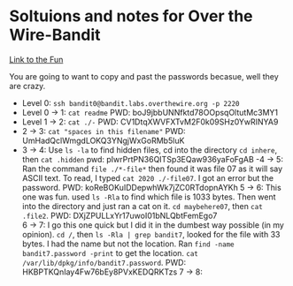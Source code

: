 # Soltuions and notes for Over the Wire-Bandit

[Link to the Fun](https://overthewire.org/wargames/bandit/bandit0.html)

You are going to want to copy and past the passwords becasue, well they are crazy.  

- Level 0:  `ssh bandit0@bandit.labs.overthewire.org -p 2220`
- Level 0 -> 1: `cat readme` PWD: boJ9jbbUNNfktd78OOpsqOltutMc3MY1
- Level 1 -> 2: `cat ./-`  PWD:  CV1DtqXWVFXTvM2F0k09SHz0YwRINYA9
- 2 -> 3: `cat "spaces in this filename"` PWD: UmHadQclWmgdLOKQ3YNgjWxGoRMb5luK
- 3 -> 4: Use `ls -la` to find hidden files, cd into the directory `cd inhere`, then `cat .hidden` pwd: pIwrPrtPN36QITSp3EQaw936yaFoFgAB 
-4 -> 5: Ran the command `file ./*-file*` then found it was file 07 as it will say ASCII text.  To read, I typed `cat 2020 ./-file07`.  I got an error but the password.  PWD: koReBOKuIDDepwhWk7jZC0RTdopnAYKh
5 -> 6:  This one was fun.  used `ls -Rla` to find which file is 1033 bytes.  Then went into the directory and just ran a cat on it. `cd maybehere07`, then `cat .file2`.  PWD:  DXjZPULLxYr17uwoI01bNLQbtFemEgo7  
6 -> 7: I go this one quick but I did it in the dumbest way possible (in my opinion).  `cd /`, then `ls -Rla | grep bandit7`, looked for the file with 33 bytes.  I had the name but not the location.  Ran `find -name bandit7.password -print` to get the location. `cat /var/lib/dpkg/info/bandit7.password`.  PWD: HKBPTKQnIay4Fw76bEy8PVxKEDQRKTzs 
7 -> 8:
